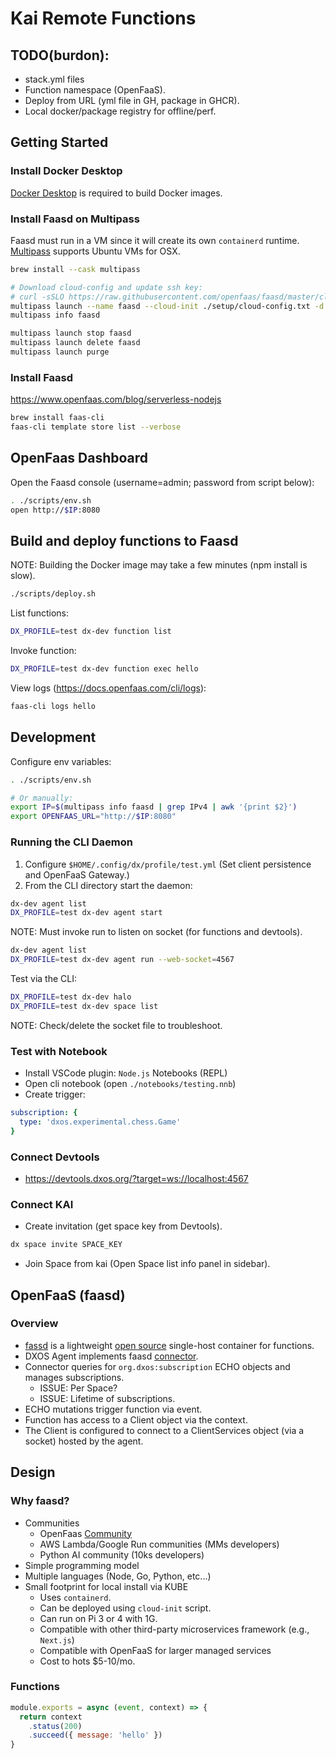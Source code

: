 # Kai Remote Functions

## TODO(burdon):
- stack.yml files
- Function namespace (OpenFaaS).
- Deploy from URL (yml file in GH, package in GHCR).
- Local docker/package registry for offline/perf.


## Getting Started

### Install Docker Desktop

[Docker Desktop](https://docs.docker.com/desktop/install/mac-install/) is required to build Docker images.

### Install Faasd on Multipass

Faasd must run in a VM since it will create its own `containerd` runtime.
[Multipass](https://github.com/openfaas/faasd/blob/master/docs/MULTIPASS.md) supports Ubuntu VMs for OSX.

```bash
brew install --cask multipass

# Download cloud-config and update ssh key:
# curl -sSLO https://raw.githubusercontent.com/openfaas/faasd/master/cloud-config.txt
multipass launch --name faasd --cloud-init ./setup/cloud-config.txt -d 10G
multipass info faasd
```

```bash
multipass launch stop faasd
multipass launch delete faasd
multipass launch purge
```

### Install Faasd

https://www.openfaas.com/blog/serverless-nodejs

```bash
brew install faas-cli
faas-cli template store list --verbose
```

## OpenFaas Dashboard

Open the Faasd console (username=admin; password from script below): 

```bash
. ./scripts/env.sh
open http://$IP:8080
```

## Build and deploy functions to Faasd

NOTE: Building the Docker image may take a few minutes (npm install is slow).

```bash
./scripts/deploy.sh
```

List functions:

```bash
DX_PROFILE=test dx-dev function list
```

Invoke function:

```bash
DX_PROFILE=test dx-dev function exec hello
```

View logs (https://docs.openfaas.com/cli/logs):

```bash
faas-cli logs hello
```

## Development

Configure env variables:

```bash
. ./scripts/env.sh

# Or manually:
export IP=$(multipass info faasd | grep IPv4 | awk '{print $2}')
export OPENFAAS_URL="http://$IP:8080"
```

### Running the CLI Daemon

1. Configure `$HOME/.config/dx/profile/test.yml` (Set client persistence and OpenFaaS Gateway.)
2. From the CLI directory start the daemon:

```bash
dx-dev agent list
DX_PROFILE=test dx-dev agent start
```

NOTE: Must invoke run to listen on socket (for functions and devtools).

```bash
dx-dev agent list
DX_PROFILE=test dx-dev agent run --web-socket=4567
```

Test via the CLI:

```bash
DX_PROFILE=test dx-dev halo
DX_PROFILE=test dx-dev space list
```

NOTE: Check/delete the socket file to troubleshoot.

### Test with Notebook

- Install VSCode plugin: `Node.js` Notebooks (REPL)
- Open cli notebook (open `./notebooks/testing.nnb`)
- Create trigger:

```yml
subscription: {
  type: 'dxos.experimental.chess.Game'
}
```

### Connect Devtools

- https://devtools.dxos.org/?target=ws://localhost:4567

### Connect KAI

- Create invitation (get space key from Devtools).

```bash
dx space invite SPACE_KEY
```

- Join Space from kai (Open Space list info panel in sidebar).


## OpenFaaS (faasd)

### Overview

- [fassd](https://docs.openfaas.com/deployment/faasd) is a lightweight [open source](https://github.com/openfaas/faasd) single-host container for functions.
- DXOS Agent implements faasd [connector](https://docs.openfaas.com/deployment/pro/#event-connectors).
- Connector queries for `org.dxos:subscription` ECHO objects and manages subscriptions.
  - ISSUE: Per Space?
  - ISSUE: Lifetime of subscriptions.
- ECHO mutations trigger function via event.
- Function has access to a Client object via the context.
- The Client is configured to connect to a ClientServices object (via a socket) hosted by the agent.


## Design

### Why faasd?

- Communities
  - OpenFaas [Community](https://docs.openfaas.com/community)
  - AWS Lambda/Google Run communities (MMs developers) 
  - Python AI community (10ks developers)
- Simple programming model
- Multiple languages (Node, Go, Python, etc...)
- Small footprint for local install via KUBE
  - Uses `containerd`.
  - Can be deployed using `cloud-init` script.
  - Can run on Pi 3 or 4 with 1G.
  - Compatible with other third-party microservices framework (e.g., `Next.js`)
  - Compatible with OpenFaaS for larger managed services
  - Cost to hots $5-10/mo.

### Functions

```js
module.exports = async (event, context) => {
  return context
    .status(200)
    .succeed({ message: 'hello' })
}
```
